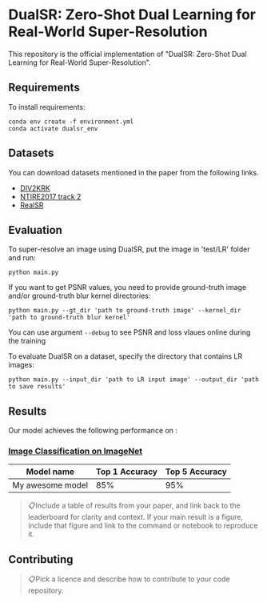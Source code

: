 # DualSR: Zero-Shot Dual Learning for Real-World Super-Resolution

This repository is the official implementation of "DualSR: Zero-Shot Dual Learning for Real-World Super-Resolution".

## Requirements

To install requirements:

```setup
conda env create -f environment.yml
conda activate dualsr_env
```

## Datasets

You can download datasets mentioned in the paper from the following links.
- [DIV2KRK](http://www.wisdom.weizmann.ac.il/~vision/kernelgan/DIV2KRK_public.zip)
- [NTIRE2017 track 2](https://data.vision.ee.ethz.ch/cvl/DIV2K/DIV2K_valid_LR_unknown_X2.zip)
- [RealSR](https://github.com/csjcai/RealSR)

## Evaluation

To super-resolve an image using DualSR, put the image in 'test/LR' folder and run:
```eval
python main.py
```

If you want to get PSNR values, you need to provide ground-truth image and/or ground-truth blur kernel directories:
```eval-gt
python main.py --gt_dir 'path to ground-truth image' --kernel_dir 'path to ground-truth blur kernel'
```
You can use argument ```--debug``` to see PSNR and loss vlaues online during the training

To evaluate DualSR on a dataset, specify the directory that contains LR images:
```eval-dataset
python main.py --input_dir 'path to LR input image' --output_dir 'path to save results'
```

## Results

Our model achieves the following performance on :

### [Image Classification on ImageNet](https://paperswithcode.com/sota/image-classification-on-imagenet)

| Model name         | Top 1 Accuracy  | Top 5 Accuracy |
| ------------------ |---------------- | -------------- |
| My awesome model   |     85%         |      95%       |

> 📋Include a table of results from your paper, and link back to the leaderboard for clarity and context. If your main result is a figure, include that figure and link to the command or notebook to reproduce it. 


## Contributing

> 📋Pick a licence and describe how to contribute to your code repository. 
